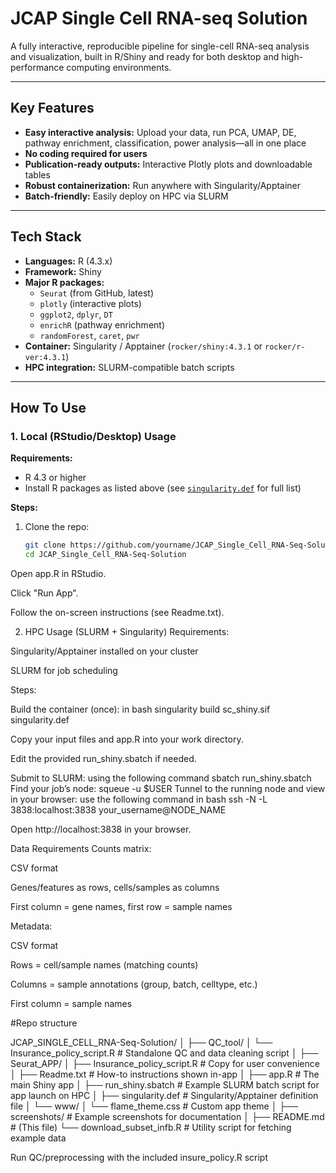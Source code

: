 # JCAP Single Cell RNA-seq Solution

A fully interactive, reproducible pipeline for single-cell RNA-seq analysis and visualization, built in R/Shiny and ready for both desktop and high-performance computing environments.

---

## **Key Features**

- **Easy interactive analysis:** Upload your data, run PCA, UMAP, DE, pathway enrichment, classification, power analysis—all in one place
- **No coding required for users**
- **Publication-ready outputs:** Interactive Plotly plots and downloadable tables
- **Robust containerization:** Run anywhere with Singularity/Apptainer
- **Batch-friendly:** Easily deploy on HPC via SLURM

---

## **Tech Stack**

- **Languages:** R (4.3.x)
- **Framework:** Shiny
- **Major R packages:**  
  - `Seurat` (from GitHub, latest)
  - `plotly` (interactive plots)
  - `ggplot2`, `dplyr`, `DT`
  - `enrichR` (pathway enrichment)
  - `randomForest`, `caret`, `pwr`
- **Container:** Singularity / Apptainer (`rocker/shiny:4.3.1` or `rocker/r-ver:4.3.1`)
- **HPC integration:** SLURM-compatible batch scripts

---

## **How To Use**

### **1. Local (RStudio/Desktop) Usage**

**Requirements:**  
- R 4.3 or higher
- Install R packages as listed above (see [`singularity.def`](singularity.def) for full list)

**Steps:**
1. Clone the repo:
   ```bash
   git clone https://github.com/yourname/JCAP_Single_Cell_RNA-Seq-Solution.git
   cd JCAP_Single_Cell_RNA-Seq-Solution
Open app.R in RStudio.

Click "Run App".

Follow the on-screen instructions (see Readme.txt).

2. HPC Usage (SLURM + Singularity)
Requirements:

Singularity/Apptainer installed on your cluster

SLURM for job scheduling

Steps:

Build the container (once):
in bash
singularity build sc_shiny.sif singularity.def

Copy your input files and app.R into your work directory.

Edit the provided run_shiny.sbatch if needed.

Submit to SLURM:
using the following command 
sbatch run_shiny.sbatch
Find your job’s node:
squeue -u $USER
Tunnel to the running node and view in your browser:
use the following command in bash
ssh -N -L 3838:localhost:3838 your_username@NODE_NAME

Open http://localhost:3838 in your browser.

Data Requirements
Counts matrix:

CSV format

Genes/features as rows, cells/samples as columns

First column = gene names, first row = sample names

Metadata:

CSV format

Rows = cell/sample names (matching counts)

Columns = sample annotations (group, batch, celltype, etc.)

First column = sample names

#Repo structure

JCAP_SINGLE_CELL_RNA-Seq-Solution/
│
├── QC_tool/
│   └── Insurance_policy_script.R    # Standalone QC and data cleaning script
│
├── Seurat_APP/
│   ├── Insurance_policy_script.R    # Copy for user convenience
│   ├── Readme.txt                   # How-to instructions shown in-app
│   ├── app.R                        # The main Shiny app
│   ├── run_shiny.sbatch             # Example SLURM batch script for app launch on HPC
│   ├── singularity.def              # Singularity/Apptainer definition file
│   └── www/
│       └── flame_theme.css          # Custom app theme
│
├── screenshots/                     # Example screenshots for documentation
│
├── README.md                        # (This file)
└── download_subset_infb.R           # Utility script for fetching example data


Run QC/preprocessing with the included insure_policy.R script


